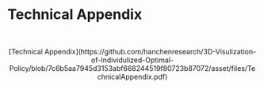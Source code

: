 # Technical Appendix
<br />

<p align="center">
    [Technical Appendix](https://github.com/hanchenresearch/3D-Visulization-of-Individulized-Optimal-Policy/blob/7c6b5aa7945d3153abf668244519f80723b87072/asset/files/TechnicalAppendix.pdf)
</p>

